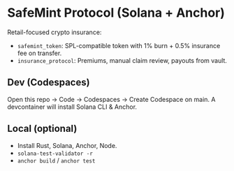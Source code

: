 # SafeMint Protocol (Solana + Anchor)

Retail-focused crypto insurance:
- `safemint_token`: SPL-compatible token with 1% burn + 0.5% insurance fee on transfer.
- `insurance_protocol`: Premiums, manual claim review, payouts from vault.

## Dev (Codespaces)
Open this repo → Code → Codespaces → Create Codespace on main. A devcontainer will install Solana CLI & Anchor.

## Local (optional)
- Install Rust, Solana, Anchor, Node.
- `solana-test-validator -r`
- `anchor build` / `anchor test`
